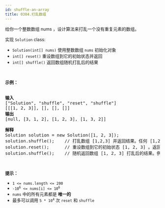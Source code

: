 ```yaml
---
id: shuffle-an-array
title: 0384.打乱数组
---
```

给你一个整数数组 nums ，设计算法来打乱一个没有重复元素的数组。

实现 <code>Solution</code> class:


- <code>Solution(int[] nums)</code> 使用整数数组 <code>nums</code> 初始化对象
- <code>int[] reset()</code> 重设数组到它的初始状态并返回
- <code>int[] shuffle()</code> 返回数组随机打乱后的结果

 

**示例：**


<pre><br/><strong>输入</strong><br/>[&#34;Solution&#34;, &#34;shuffle&#34;, &#34;reset&#34;, &#34;shuffle&#34;]<br/>[[[1, 2, 3]], [], [], []]<br/><strong>输出</strong><br/>[null, [3, 1, 2], [1, 2, 3], [1, 3, 2]]<br/><br/><strong>解释</strong><br/>Solution solution = new Solution([1, 2, 3]);<br/>solution.shuffle();    // 打乱数组 [1,2,3] 并返回结果。任何 [1,2,3]的排列返回的概率应该相同。例如，返回 [3, 1, 2]<br/>solution.reset();      // 重设数组到它的初始状态 [1, 2, 3] 。返回 [1, 2, 3]<br/>solution.shuffle();    // 随机返回数组 [1, 2, 3] 打乱后的结果。例如，返回 [1, 3, 2]<br/></pre>

 

**提示：**


- <code>1 &lt;= nums.length &lt;= 200</code>
- <code>-10<sup>6</sup> &lt;= nums[i] &lt;= 10<sup>6</sup></code>
- <code>nums</code> 中的所有元素都是 **唯一的**
- 最多可以调用 <code>5 * 10<sup>4</sup></code> 次 <code>reset</code> 和 <code>shuffle</code>
